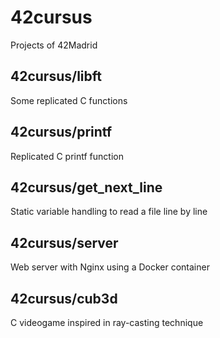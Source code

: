 # 42cursus
Projects of 42Madrid

## 42cursus/libft
Some replicated C functions

## 42cursus/printf
Replicated C printf function

## 42cursus/get_next_line
Static variable handling to read a file line by line

## 42cursus/server
Web server with Nginx using a Docker container

## 42cursus/cub3d
C videogame inspired in ray-casting technique
